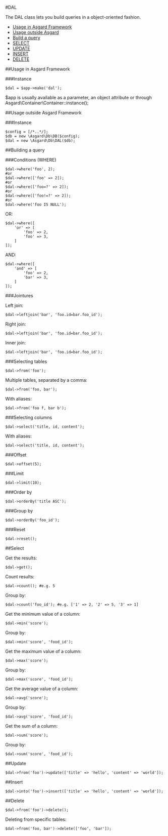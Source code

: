 #DAL

The DAL class lets you build queries in a object-oriented fashion.

- [Usage in Asgard Framework](#usage-asgard)
- [Usage outside Asgard](#usage-outside)
- [Build a query](#query)
- [SELECT](#select)
- [UPDATE](#update)
- [INSERT](#insert)
- [DELETE](#delete)

<a name="usage-asgard"></a>
##Usage in Asgard Framework

###Instance

	$dal = $app->make('dal');

$app is usually available as a parameter, an object attribute or through Asgard\Container\Container::instance();

<a name="usage-outside"></a>
##Usage outside Asgard Framework

###Instance

	$config = [/*..*/];
	$db = new \Asgard\Db\DB($config);
	$dal = new \Asgard\Db\DAL($db);

<a name="query"></a>
##Building a query

###Conditions (WHERE)

	$dal->where('foo', 2);
	#or
	$dal->where(['foo' => 2]);
	#or
	$dal->where(['foo=?' => 2]);
	#or
	$dal->where(['foo!=?' => 2]);
	#or
	$dal->where('foo IS NULL');

OR:

	$dal->where([
		'or' => [
			'foo' => 2,
			'foo' => 3,
		]
	]);

AND:

	$dal->where([
		'and' => [
			'foo' => 2,
			'bar' => 3,
		]
	]);

###Jointures

Left join:

	$dal->leftjoin('bar', 'foo.id=bar.foo_id');

Right join:

	$dal->leftjoin('bar', 'foo.id=bar.foo_id');

Inner join: 

	$dal->leftjoin('bar', 'foo.id=bar.foo_id');

###Selecting tables

	$dal->from('foo');

Multiple tables, separated by a comma:

	$dal->from('foo, bar');

With aliases:

	$dal->from('foo f, bar b');

###Selecting columns

	$dal->select('title, id, content');

With aliases:

	$dal->select('title, id, content');

###Offset

	$dal->offset(5);

###Limit

	$dal->limit(10);

###Order by

	$dal->orderBy('title ASC');

###Group by

	$dal->orderBy('foo_id');

###Reset

	$dal->reset();

<a name="select"></a>
##Select

Get the results:

	$dal->get();

Count results:

	$dal->count(); #e.g. 5

Group by:

	$dal->count('foo_id'); #e.g. ['1' => 2, '2' => 5, '3' => 1]

Get the minimum value of a column:

	$dal->min('score');

Group by:

	$dal->min('score', 'food_id');

Get the maximum value of a column:

	$dal->max('score');

Group by:

	$dal->max('score', 'food_id');

Get the average value of a column:

	$dal->avg('score');

Group by:

	$dal->avg('score', 'food_id');

Get the sum of a column:

	$dal->sum('score');

Group by:

	$dal->sum('score', 'food_id');

<a name="update"></a>
##Update

	$dal->from('foo')->update(['title' => 'hello', 'content' => 'world']);

<a name="insert"></a>
##Insert

	$dal->into('foo')->insert(['title' => 'hello', 'content' => 'world']);

<a name="delete"></a>
##Delete

	$dal->from('foo')->delete();

Deleting from specific tables:

	$dal->from('foo, bar')->delete(['foo', 'bar']);